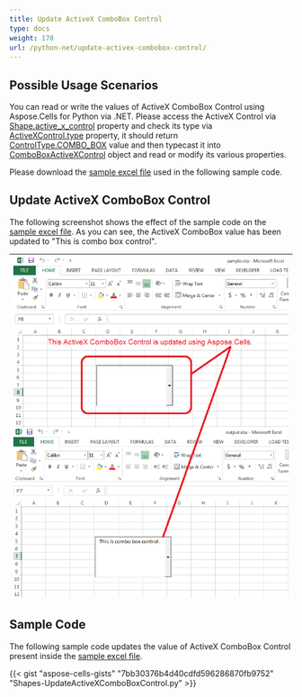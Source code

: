 ```yaml
---
title: Update ActiveX ComboBox Control
type: docs
weight: 170
url: /python-net/update-activex-combobox-control/
---
```


## **Possible Usage Scenarios**
You can read or write the values of ActiveX ComboBox Control using Aspose.Cells for Python via .NET. Please access the ActiveX Control via [Shape.active_x_control](https://reference.aspose.com/cells/python-net/aspose.cells.drawing/shape/active_x_control) property and check its type via [ActiveXControl.type](https://reference.aspose.com/cells/python-net/aspose.cells.drawing.activexcontrols/activexcontrolbase/type/) property, it should return [ControlType.COMBO_BOX](https://reference.aspose.com/cells/python-net/aspose.cells.drawing.activexcontrols/controltype) value and then typecast it into [ComboBoxActiveXControl](https://reference.aspose.com/cells/python-net/aspose.cells.drawing.activexcontrols/comboboxactivexcontrol) object and read or modify its various properties.

Please download the [sample excel file](5115124.xlsx) used in the following sample code.
## **Update ActiveX ComboBox Control**
The following screenshot shows the effect of the sample code on the [sample excel file](5115124.xlsx). As you can see, the ActiveX ComboBox value has been updated to "This is combo box control".

|![todo:image_alt_text](update-activex-combobox-control_1.png)|
| :- |
## **Sample Code**
The following sample code updates the value of ActiveX ComboBox Control present inside the [sample excel file](5115124.xlsx).



{{< gist "aspose-cells-gists" "7bb30376b4d40cdfd596286870fb9752" "Shapes-UpdateActiveXComboBoxControl.py" >}}
